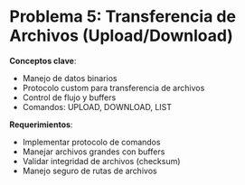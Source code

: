 # Problema 5: Transferencia de Archivos (Upload/Download)

**Conceptos clave**:

- Manejo de datos binarios
- Protocolo custom para transferencia de archivos
- Control de flujo y buffers
- Comandos: UPLOAD, DOWNLOAD, LIST

**Requerimientos**:

- Implementar protocolo de comandos
- Manejar archivos grandes con buffers
- Validar integridad de archivos (checksum)
- Manejo seguro de rutas de archivos

